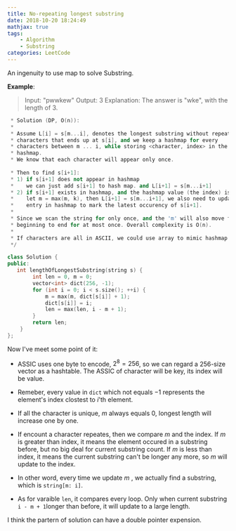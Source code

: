 ```yaml
---
title: No-repeating longest substring
date: 2018-10-20 18:24:49
mathjax: true
tags:	
	- Algorithm
	- Substring
categories: LeetCode
---
```


An ingenuity to use map to solve Substring.

<!--more-->

**Example**:
> Input: "pwwkew"
> Output: 3
> Explanation: The answer is "wke", with the length of 3. 


```cpp
 * Solution (DP, O(n)):
 * 
 * Assume L[i] = s[m...i], denotes the longest substring without repeating
 * characters that ends up at s[i], and we keep a hashmap for every
 * characters between m ... i, while storing <character, index> in the
 * hashmap.
 * We know that each character will appear only once.
 
 * Then to find s[i+1]:
 * 1) if s[i+1] does not appear in hashmap
 *    we can just add s[i+1] to hash map. and L[i+1] = s[m...i+1]
 * 2) if s[i+1] exists in hashmap, and the hashmap value (the index) is k
 *    let m = max(m, k), then L[i+1] = s[m...i+1], we also need to update
 *    entry in hashmap to mark the latest occurency of s[i+1].
 * 
 * Since we scan the string for only once, and the 'm' will also move from
 * beginning to end for at most once. Overall complexity is O(n).
 *
 * If characters are all in ASCII, we could use array to mimic hashmap.
 */

class Solution {
public:
   int lengthOfLongestSubstring(string s) {
        int len = 0, m = 0;
        vector<int> dict(256, -1);
        for (int i = 0; i < s.size(); ++i) {
            m = max(m, dict[s[i]] + 1);
            dict[s[i]] = i;
            len = max(len, i - m + 1);
        }
        return len;
    }
};
```

Now I've meet some point of it:

- ASSIC uses one byte to encode, $2^{8}=256$, so we can regard a 256-size vector as a hashtable. The ASSIC of character will be key, its index will be value.
- Remeber, every value in `dict` which not equals $-1$ represents the element's index clostest to $i$'th element. 

- If all the character is unique, $m$ always equals 0, longest length will increase one by one.
- If  encount a character repeates, then we compare $m$ and the index. If $m$ is greater than index, it means the element occured in a substring before, but no big deal for current substring count. If $m$ is less than index, it means the current substring can't be longer any more, so $m$ will update to the index.
- In other word, every time we update $m$ , we actually find a substring, which is `string[m: i]`.
- As for varaible `len`, it compares every loop. Only when current substring `i - m + 1`longer than before, it will update to a large length.

I think the partern of solution can have a double pointer expension.